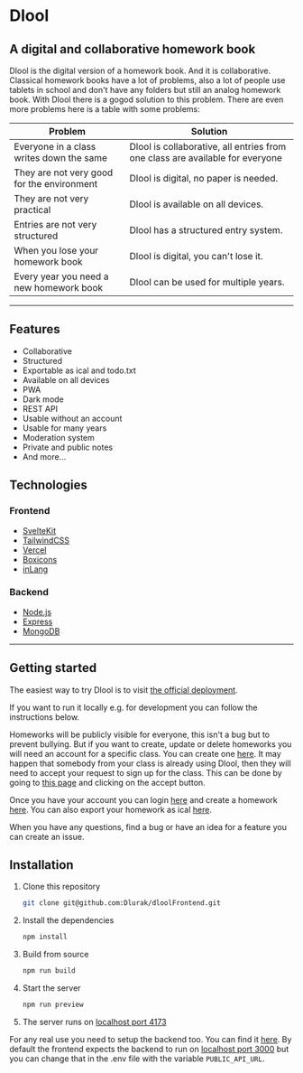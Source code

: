 # Dlool

## A digital and collaborative homework book

Dlool is the digital version of a homework book. And it is collaborative.
Classical homework books have a lot of problems, also a lot of people use tablets in school and don't have any folders but still an analog homework book. With Dlool there is a gogod solution to this problem. There are even more problems here is a table with some problems:

| Problem                                    | Solution                                                                      |
| ------------------------------------------ | ----------------------------------------------------------------------------- |
| Everyone in a class writes down the same   | Dlool is collaborative, all entries from one class are available for everyone |
| They are not very good for the environment | Dlool is digital, no paper is needed.                                         |
| They are not very practical                | Dlool is available on all devices.                                            |
| Entries are not very structured            | Dlool has a structured entry system.                                          |
| When you lose your homework book           | Dlool is digital, you can't lose it.                                          |
| Every year you need a new homework book    | Dlool can be used for multiple years.                                         |

---

## Features

- Collaborative
- Structured
- Exportable as ical and todo.txt
- Available on all devices
- PWA
- Dark mode
- REST API
- Usable without an account
- Usable for many years
- Moderation system
- Private and public notes
- And more...

## Technologies

### Frontend

- [SvelteKit](https://kit.svelte.dev/)
- [TailwindCSS](https://tailwindcss.com/)
- [Vercel](https://vercel.com/)
- [Boxicons](https://boxicons.com/)
- [inLang](https://inlang.com/)

### Backend

- [Node.js](https://nodejs.org/)
- [Express](https://expressjs.com/)
- [MongoDB](https://www.mongodb.com/)

---

## Getting started

The easiest way to try Dlool is to visit [the official deployment](https://dlool-frontend.vercel.app/).

If you want to run it locally e.g. for development you can follow the instructions below.

Homeworks will be publicly visible for everyone, this isn't a bug but to prevent bullying. But if you want to create, update or delete homeworks you will need an account for a specific class. You can create one [here](https://dlool-frontend.vercel.app/register). It may happen that somebody from your class is already using Dlool, then they will need to accept your request to sign up for the class. This can be done by going to [this page](https://dlool-frontend.vercel.app/requests/list) and clicking on the accept button.

Once you have your account you can login [here](https://dlool-frontend.vercel.app/login) and create a homework [here](https://dlool-frontend.vercel.app/homeworks/). You can also export your homework as ical [here](https://dlool-frontend.vercel.app/tricks#ical).

When you have any questions, find a bug or have an idea for a feature you can create an issue.

## Installation

1. Clone this repository

   ```bash
   git clone git@github.com:Dlurak/dloolFrontend.git
   ```

2. Install the dependencies

   ```bash
   npm install
   ```

3. Build from source

   ```bash
   npm run build
   ```

4. Start the server

   ```bash
   npm run preview
   ```

5. The server runs on [localhost port 4173](http://localhost:4173)

For any real use you need to setup the backend too. You can find it [here](https://www.github.com/Dlurak/dloolBackend). By default the frontend expects the backend to run on [localhost port 3000](http://localhost:3000) but you can change that in the .env file with the variable `PUBLIC_API_URL`.

